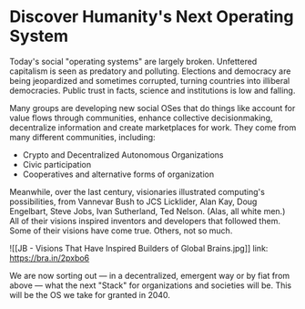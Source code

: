 # Discover Humanity's Next Operating System

Today's social "operating systems" are largely broken. Unfettered capitalism is seen as predatory and polluting. Elections and democracy are being jeopardized and sometimes corrupted, turning countries into illiberal democracies. Public trust in facts, science and institutions is low and falling. 

Many groups are developing new social OSes that do things like account for value flows through communities, enhance collective decisionmaking, decentralize information and create marketplaces for work. They come from many different communities, including: 

- Crypto and Decentralized Autonomous Organizations
- Civic participation 
- Cooperatives and alternative forms of organization 

Meanwhile, over the last century, visionaries illustrated computing's possibilities, from Vannevar Bush to JCS Licklider, Alan Kay, Doug Engelbart, Steve Jobs, Ivan Sutherland, Ted Nelson. (Alas, all white men.) All of their visions inspired inventors and developers that followed them. Some of their visions have come true. Others, not so much. 

![[JB - Visions That Have Inspired Builders of Global Brains.jpg]]
link: https://bra.in/2pxbo6

We are now sorting out — in a decentralized, emergent way or by fiat from above — what the next "Stack" for organizations and societies will be. This will be the OS we take for granted in 2040. 
